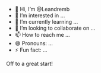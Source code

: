 - 👋 Hi, I’m @Leandremb
- 👀 I’m interested in ...
- 🌱 I’m currently learning ...
- 💞️ I’m looking to collaborate on ...
- 📫 How to reach me ...
- 😄 Pronouns: ...
- ⚡ Fun fact: ...

<!---
Leandremb/Leandremb is a ✨ special ✨ repository because its `README.md` (this file) appears on your GitHub profile.
You can click the Preview link to take a look at your changes.
--->
Off to a great start!
